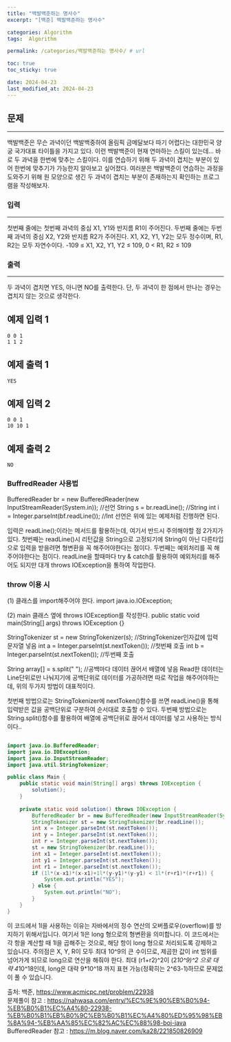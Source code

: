 ```yaml
---
title: "백발백준하는 명사수"
excerpt: "[백준] 백발백준하는 명사수"

categories: Algorithm
tags:  Algorithm

permalink: /categories/백발백준하는 명사수/ # url

toc: true
toc_sticky: true

date: 2024-04-23
last_modified_at: 2024-04-23
---
```


## 문제
---

백발백준은 무슨 과녁이던 백발백중하여 올림픽 금메달보다 따기 어렵다는 대한민국 양궁 국가대표 타이틀을 가지고 있다. 이런 백발백준이 현재 연마하는 스킬이 있는데...
바로 두 과녁을 한번에 맞추는 스킬이다. 이를 연습하기 위해 두 과녁이 겹치는 부분이 있어 한번에 맞추기가 가능한지 알아보고 싶어졌다.
여러분은 백발백준이 연습하는 과정을 도와주기 위해 원 모양으로 생긴 두 과녁이 겹치는 부분이 존재하는지 확인하는 프로그램을 작성해보자.

### 입력
---

첫번째 줄에는 첫번째 과녁의 중심 X1, Y1와 반지름 R1이 주어진다.
두번째 줄에는 두번째 과녁의 중심 X2, Y2와 반지름 R2가 주어진다.
X1, X2, Y1, Y2는 모두 정수이며, R1, R2는 모두 자연수이다.
-109 ≤ X1, X2, Y1, Y2 ≤ 109, 0 < R1, R2 ≤ 109

### 출력
---

두 과녁이 겹치면 YES, 아니면 NO를 출력한다.
단, 두 과녁이 한 점에서 만나는 경우는 겹치지 않는 것으로 생각한다.

예제 입력 1 
---

```
0 0 1
1 1 2
```
예제 출력 1 
---

```
YES
```
예제 입력 2 
---

```
0 0 1
10 10 1
```
예제 출력 2 
---

```
NO
```
### BuffredReader 사용법

BufferedReader br = new BufferedReader(new InputStreamReader(System.in)); //선언
String s = br.readLine(); //String
int i = Integer.parseInt(bf.readLine()); //Int
선언은 위에 있는 예제처럼 진행하면 된다. 

입력은 readLine();이라는 메서드를 활용하는데, 여기서 반드시 주의해야할 점 2가지가 있다. 
첫번째는 readLine()시 리턴값을 String으로 고정되기에 String이 아닌 다른타입으로 입력을 받을려면 형변환을 꼭 해주어야한다는 점이다. 
두번째는 예외처리를 꼭 해주어야한다는 점이다. readLine을 할때마다 try & catch를 활용하여 예외처리를 해주어도 되지만 대개 throws IOException을 통하여 작업한다. 

### throw 이용 시

(1) 클래스를 import해주어야 한다. 
import java.io.IOException; 

(2) main 클래스 옆에 throws IOException를 작성한다. 
public static void main(String[] args) throws IOException {}

StringTokenizer st = new StringTokenizer(s); //StringTokenizer인자값에 입력 문자열 넣음
int a = Integer.parseInt(st.nextToken()); //첫번째 호출
int b = Integer.parseInt(st.nextToken()); //두번째 호출

String array[] = s.split(" "); //공백마다 데이터 끊어서 배열에 넣음
Read한 데이터는 Line단위로만 나눠지기에 공백단위로 데이터를 가공하려면 따로 작업을 해주어야하는데, 위의 두가지 방법이 대표적이다.

첫번째 방법으로는 StringTokenizer에 nextToken()함수를 쓰면 readLine()을 통해 입력받은 값을 공백단위로 구분하여 순서대로 호출할 수 있다. 
두번째 방법으로는 String.split()함수를 활용하여 배열에 공백단위로 끊어서 데이터를 넣고 사용하는 방식이다..

```java

import java.io.BufferedReader;
import java.io.IOException;
import java.io.InputStreamReader;
import java.util.StringTokenizer;

public class Main {
    public static void main(String[] args) throws IOException {
        solution();
    }
    
    private static void solution() throws IOException {
        BufferedReader br = new BufferedReader(new InputStreamReader(System.in));
        StringTokenizer st = new StringTokenizer(br.readLine());
        int x = Integer.parseInt(st.nextToken());
        int y = Integer.parseInt(st.nextToken());
        int r = Integer.parseInt(st.nextToken());
        st = new StringTokenizer(br.readLine());
        int x1 = Integer.parseInt(st.nextToken());
        int y1 = Integer.parseInt(st.nextToken());
        int r1 = Integer.parseInt(st.nextToken());
        if (1l*(x-x1)*(x-x1)+1l*(y-y1)*(y-y1) < 1l*(r+r1)*(r+r1)) {
            System.out.println("YES");
        } else {
            System.out.println("NO");
        }
    }
}

``````

이 코드에서 1l을 사용하는 이유는 자바에서의 정수 연산의 오버플로우(overflow)를 방지하기 위해서입니다.
여기서 1l은 long 형으로의 형변환을 의미합니다. 이 코드에서는 각 항을 계산할 때 1l을 곱해주는 것으로, 해당 항이 long 형으로 처리되도록 강제하고 있습니다.
주의점은 X, Y, R이 모두 최대 10^9의 큰 수이므로, 제곱한 값이 int 범위를 넘어가게 되므로 long으로 연산을 해줘야 한다. 최대 (r1+r2)^2이 (2*10^9)^2 으로 대략 4*10^18인데, long은 대략 9*10^18 까지 표현 가능(정확히는 2^63-1)하므로 문제없이 풀 수 있습니다.

출처: 백준, https://www.acmicpc.net/problem/22938 <br>
문제풀이 참고 : https://nahwasa.com/entry/%EC%9E%90%EB%B0%94-%EB%B0%B1%EC%A4%80-22938-%EB%B0%B1%EB%B0%9C%EB%B0%B1%EC%A4%80%ED%95%98%EB%8A%94-%EB%AA%85%EC%82%AC%EC%88%98-boj-java <br>
BufferedReader 참고 : https://m.blog.naver.com/ka28/221850826909 <br>
